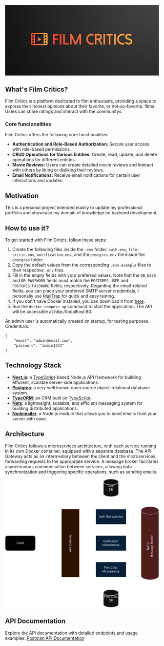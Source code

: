 <div align="center">
  <img src="resourses/film-critics-logo.png" alt="Film Critics Logo">
</div>

## What's Film Critics?

Film Critics is a platform dedicated to film enthusiasts, providing a space to express their honest opinions about their favorite, or not-so-favorite, films. Users can share ratings and interact with the communitys.

### Core funcionalities

Film Critics offers the following core functionalities:

- **Authentication and Role-Based Authorization:** Secure user access with role-based permissions.
- **CRUD Operations for Various Entities:** Create, read, update, and delete operations for different entities.
- **Movie Reviews:** Users can create detailed movie reviews and interact with others by liking or disliking their reviews.
- **Email Notifications:** Receive email notifications for certain user interactions and updates.

## Motivation

This is a personal project intended mainly to update my professional portfolio and showcase my domain of knowledge on backend development.

## How to use it?

To get started with Film Critics, follow these steps:

1. Create the following files inside the `.env` folder: `auth.env`, `film-critic.env`, `notification.env`, and the `postgres.env` file inside the `postgres` folder.
2. Copy the default values from the corresponding `.env.example` files to their respective `.env` files.
3. Fill in the empty fields with your preferred values. Note that the `DB_USER` and `DB_PASSWORD` fields must match the `POSTGRES_USER` and `POSTGRES_PASSWORD` fields, respectively. Regarding the email-related fields, you can place your preferred SMTP server credentials, I personally use [MailTrap](https://mailtrap.io/) for quick and easy testing.
4. If you don't have Docker installed, you can download it from [here](https://docs.docker.com/).
5. Run the `docker-compose up` command to start the application. The API will be accessible at http://localhost:80.

An admin user is automatically created on startup, for testing purposes. Credentials:

```
{
    "email": "admin@email.com",
    "password": "admin1234"
}
```

## Technology Stack

- **[Nest.js](https://nestjs.com/)**: a [TypeScript](https://www.typescriptlang.org/)-based Node.js API framework for building efficient, scalable server-side applications.
- **[Postgres](https://www.postgresql.org/)**: a very well known open source object-relational database system.
- **[TypeORM](https://typeorm.io/)**: an ORM built on [TypeScript](https://www.typescriptlang.org/).
- **[Nats](https://nats.io/)**: a lightweight, scalable, and efficient messaging system for building distributed applications.
- **[Nodemailer](https://nodemailer.com/)**: a Node.js module that allows you to send emails from your server with ease.

## Architecture

Film Critics follows a microservices architecture, with each service running in its own Docker container, equipped with a separate database. The API Gateway acts as an intermediary between the client and the microservices, forwarding requests to the appropriate service. A message broker facilitates asynchronous communication between services, allowing data synchronization and triggering specific operations, such as sending emails.

<div align="center">
  <img src="resourses/film-critics-architecture.png" alt="Film Critics Architecture">
</div>

## API Documentation

Explore the API documentation with detailed endpoints and usage examples: [Postman API Documentation](https://documenter.getpostman.com/view/10986690/2s9YJXakff)
